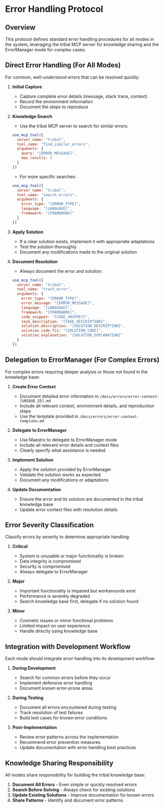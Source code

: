 # Error Handling Protocol

## Overview

This protocol defines standard error handling procedures for all modes in the system, leveraging the tribal MCP server for knowledge sharing and the ErrorManager mode for complex cases.

## Direct Error Handling (For All Modes)

For common, well-understood errors that can be resolved quickly:

1. **Initial Capture**
   - Capture complete error details (message, stack trace, context)
   - Record the environment information
   - Document the steps to reproduce

2. **Knowledge Search**
   - Use the tribal MCP server to search for similar errors:
   ```javascript
   use_mcp_tool({
     server_name: "tribal",
     tool_name: "find_similar_errors",
     arguments: {
       query: "[ERROR_MESSAGE]",
       max_results: 5
     }
   })
   ```
   - For more specific searches:
   ```javascript
   use_mcp_tool({
     server_name: "tribal",
     tool_name: "search_errors",
     arguments: {
       error_type: "[ERROR_TYPE]",
       language: "[LANGUAGE]",
       framework: "[FRAMEWORK]"
     }
   })
   ```

3. **Apply Solution**
   - If a clear solution exists, implement it with appropriate adaptations
   - Test the solution thoroughly
   - Document any modifications made to the original solution

4. **Document Resolution**
   - Always document the error and solution:
   ```javascript
   use_mcp_tool({
     server_name: "tribal",
     tool_name: "track_error",
     arguments: {
       error_type: "[ERROR_TYPE]",
       error_message: "[ERROR_MESSAGE]",
       language: "[LANGUAGE]",
       framework: "[FRAMEWORK]",
       code_snippet: "[CODE_SNIPPET]",
       task_description: "[TASK_DESCRIPTION]",
       solution_description: "[SOLUTION_DESCRIPTION]",
       solution_code_fix: "[SOLUTION_CODE]",
       solution_explanation: "[SOLUTION_EXPLANATION]"
     }
   })
   ```

## Delegation to ErrorManager (For Complex Errors)

For complex errors requiring deeper analysis or those not found in the knowledge base:

1. **Create Error Context**
   - Document detailed error information in `/docs/errors/error-context-[UNIQUE_ID].md`
   - Include all relevant context, environment details, and reproduction steps
   - Use the template provided in `/docs/errors/error-context-template.md`

2. **Delegate to ErrorManager**
   - Use Maestro to delegate to ErrorManager mode
   - Include all relevant error details and context files
   - Clearly specify what assistance is needed

3. **Implement Solution**
   - Apply the solution provided by ErrorManager
   - Validate the solution works as expected
   - Document any modifications or adaptations

4. **Update Documentation**
   - Ensure the error and its solution are documented in the tribal knowledge base
   - Update error context files with resolution details

## Error Severity Classification

Classify errors by severity to determine appropriate handling:

1. **Critical**
   - System is unusable or major functionality is broken
   - Data integrity is compromised
   - Security is compromised
   - Always delegate to ErrorManager

2. **Major**
   - Important functionality is impaired but workarounds exist
   - Performance is severely degraded
   - Search knowledge base first, delegate if no solution found

3. **Minor**
   - Cosmetic issues or minor functional problems
   - Limited impact on user experience
   - Handle directly using knowledge base

## Integration with Development Workflow

Each mode should integrate error handling into its development workflow:

1. **During Development**
   - Search for common errors before they occur
   - Implement defensive error handling
   - Document known error-prone areas

2. **During Testing**
   - Document all errors encountered during testing
   - Track resolution of test failures
   - Build test cases for known error conditions

3. **Post-Implementation**
   - Review error patterns across the implementation
   - Recommend error prevention measures
   - Update documentation with error handling best practices

## Knowledge Sharing Responsibility

All modes share responsibility for building the tribal knowledge base:

1. **Document All Errors** - Even simple or quickly resolved errors
2. **Search Before Solving** - Always check for existing solutions
3. **Update Existing Solutions** - Improve documentation for known errors
4. **Share Patterns** - Identify and document error patterns